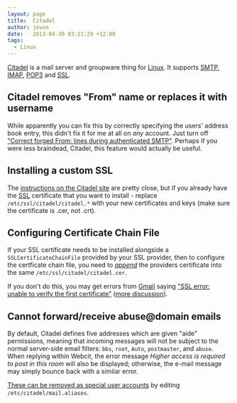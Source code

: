 ```yaml
---
layout: page
title:  Citadel
author: jevon
date:   2013-04-30 03:21:29 +12:00
tags:
  - Linux
---
```


[Citadel](Citadel.md) is a mail server and groupware thing for [Linux](Linux.md). It supports [SMTP](smtp.md), [IMAP](imap.md), [POP3](pop3.md) and [SSL](ssl.md).

## Citadel removes "From" name or replaces it with username
While apparently you can fix this by correctly specifying the users' address book entry, this didn't fix it for me at all on _any_ account. Just turn off <a href="http://www.citadel.org/doku.php/faq:everydayuse:citadel_sends_my_mail_out_with_a_different_from_than_i_specified_in_my_email_client">"Correct forged From: lines during authenticated SMTP"</a>. Perhaps if you were less braindead, Citadel, this feature would actually be useful.

## Installing a custom SSL
The <a href="http://www.citadel.org/doku.php/faq:systemadmin:how_to_install_a_certificate_signed_by_a_recognized_certificate_authority">instructions on the Citadel site</a> are pretty close, but if you already have the [SSL](ssl.md) certificate that you want to install - replace `/etc/ssl/citadel/citadel.*` with your new certificates and keys (make sure the certificate is .cer, not .crt).

## Configuring Certificate Chain File
If your SSL certificate needs to be installed alongside a `SSLCertificateChainFile` provided by your SSL provider, then to configure the certficate chain file, you need to <a href="http://www.aerospacesoftware.com/howtos/citadel-ssl-certificate.html">_append_</a> the providers certificate into the same `/etc/ssl/citadel/citadel.cer`.

If you don't do this, you may get errors from [Gmail](Gmail.md) saying <a href="http://productforums.google.com/d/topic/gmail/lE1ogJCo-o0/discussion">"SSL error: unable to verify the first certificate"</a> (<a href="http://productforums.google.com/d/topic/gmail/uPP9EsiY1rA/discussion">more discussion</a>).

## Cannot forward/receive abuse@domain emails
By default, Citadel defines five addresses which are given "aide" permissions, meaning that incoming messages will not be subject to the normal server-side email filters: `bbs`, `root`, `Auto`, `postmaster`, and `abuse`. When replying within Webcit, the error message _Higher access is required to post in this room_ will also be displayed; otherwise, the e-mail message may simply bounce back with a similar error.

<a href="http://uncensored.citadel.org/readfwd?go=Citadel%20Support?start_reading_at=3385800#3385800">These can be removed as special user accounts</a> by editing `/etc/citadel/mail.aliases`.
